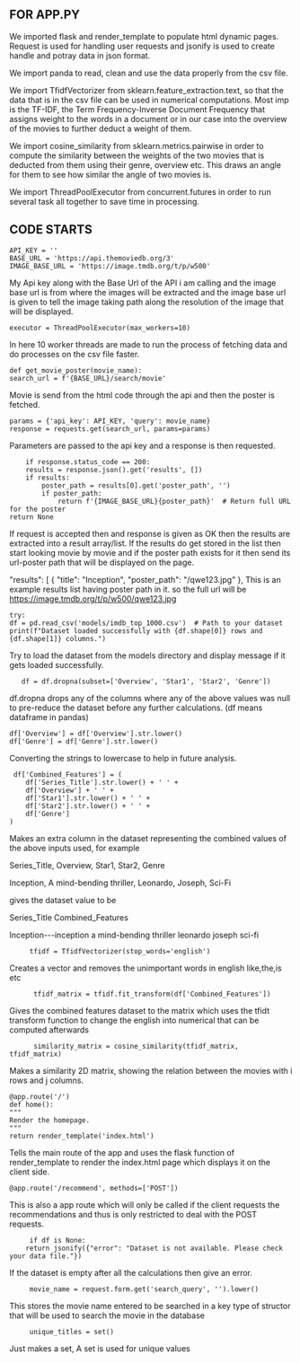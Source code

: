 FOR APP.PY
-
We imported flask and render_template to populate html dynamic pages. Request is used for handling user requests and jsonify is used to create handle and potray data in json format.

We import panda to read, clean and use the data properly from the csv file.

We import TfidfVectorizer from sklearn.feature_extraction.text, so that the data that is in the csv file can be used in numerical computations. Most imp is the TF-IDF, the Term Frequency-Inverse Document Frequency that assigns weight to the words in a document or in our case into the overview of the movies to further deduct a weight of them.

We import cosine_similarity from sklearn.metrics.pairwise in order to compute the similarity between the weights of the two movies that is deducted from them using their genre, overview etc. This draws an angle for them to see how similar the angle of two movies is.

We import ThreadPoolExecutor from concurrent.futures in order to run several task all together to save time in processing.


CODE STARTS
-

    API_KEY = ''
    BASE_URL = 'https://api.themoviedb.org/3'
    IMAGE_BASE_URL = 'https://image.tmdb.org/t/p/w500'

My Api key along with the Base Url of the API i am calling and the image base url is from where the images will be extracted and the image base url is given to tell the image taking path along the resolution of the image that will be displayed.

    executor = ThreadPoolExecutor(max_workers=10)

In here 10 worker threads are made to run the process of fetching data and do processes on the csv file faster.

    def get_movie_poster(movie_name):
    search_url = f'{BASE_URL}/search/movie' 

Movie is send from the html code through the api and then the poster is fetched.

    params = {'api_key': API_KEY, 'query': movie_name}
    response = requests.get(search_url, params=params)

Parameters are passed to the api key and a response is then requested.
 

        if response.status_code == 200:
        results = response.json().get('results', [])
        if results:
            poster_path = results[0].get('poster_path', '')
            if poster_path:
                return f'{IMAGE_BASE_URL}{poster_path}'  # Return full URL for the poster
    return None

If request is accepted then and response is given as OK then the results are extracted into a result array/list.
If the results do get stored in the list then start looking movie by movie and if the poster path exists for it then send its url-poster path that will be displayed on the page.

"results": [
        {
            "title": "Inception",
            "poster_path": "/qwe123.jpg"
        },
This is an example results list having poster path in it.
so the full url will be https://image.tmdb.org/t/p/w500/qwe123.jpg


    try:
    df = pd.read_csv('models/imdb_top_1000.csv')  # Path to your dataset
    print(f"Dataset loaded successfully with {df.shape[0]} rows and {df.shape[1]} columns.")

Try to load the dataset from the models directory and display message if it gets loaded successfully.

       df = df.dropna(subset=['Overview', 'Star1', 'Star2', 'Genre'])
df.dropna drops any of the columns where any of the above values was null to pre-reduce the dataset before any further calculations.
(df means dataframe in pandas)

    df['Overview'] = df['Overview'].str.lower()
    df['Genre'] = df['Genre'].str.lower()
 Converting the strings to lowercase to help in future analysis.

     df['Combined_Features'] = (
        df['Series_Title'].str.lower() + ' ' +
        df['Overview'] + ' ' +
        df['Star1'].str.lower() + ' ' +
        df['Star2'].str.lower() + ' ' +
        df['Genre']
    )

Makes an extra column in the dataset representing the combined values of the above inputs used, for example

Series_Title,	Overview,	Star1,	Star2,	Genre

Inception,	A mind-bending thriller,	Leonardo, Joseph,	Sci-Fi

gives the dataset value to be

Series_Title	Combined_Features

Inception---inception a mind-bending thriller leonardo joseph sci-fi


         tfidf = TfidfVectorizer(stop_words='english')
 Creates a vector and removes the unimportant words in english like,the,is etc

          tfidf_matrix = tfidf.fit_transform(df['Combined_Features'])
Gives the combined features dataset to the matrix which uses the tfidt transform function to change the english into numerical that can be computed afterwards

          similarity_matrix = cosine_similarity(tfidf_matrix, tfidf_matrix)
Makes a similarity 2D matrix, showing the relation between the movies with i rows and j columns. 

    @app.route('/')
    def home():
    """
    Render the homepage.
    """
    return render_template('index.html')

Tells the main route of the app and uses the flask function of render_template to render the index.html page which displays it on the client side.

    @app.route('/recommend', methods=['POST'])
This is also a app route which will only be called if the client requests the recommendations and thus is only restricted to deal with the POST requests.

         if df is None:
        return jsonify({"error": "Dataset is not available. Please check your data file."})
If the dataset is empty after all the calculations then give an error.


         movie_name = request.form.get('search_query', '').lower()
This stores the movie name entered to be searched in a key type of structor that will be used to search the movie in the database   


         unique_titles = set()

Just makes a set, A set is used for unique values




